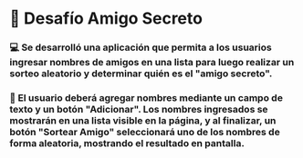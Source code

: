 # 🎁 Desafío Amigo Secreto
### 💻 Se desarrolló una aplicación que permita a los usuarios ingresar nombres de amigos en una lista para luego realizar un sorteo aleatorio y determinar quién es el "amigo secreto".
### 🎉 El usuario deberá agregar nombres mediante un campo de texto y un botón "Adicionar". Los nombres ingresados se mostrarán en una lista visible en la página, y al finalizar, un botón "Sortear Amigo" seleccionará uno de los nombres de forma aleatoria, mostrando el resultado en pantalla.

